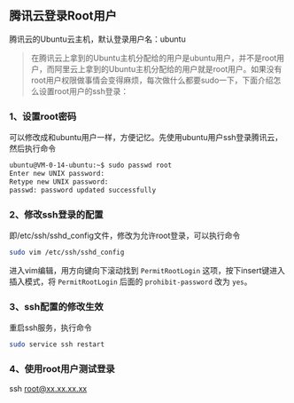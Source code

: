 ## 腾讯云登录Root用户

腾讯云的Ubuntu云主机，默认登录用户名：ubuntu

> 在腾讯云上拿到的Ubuntu主机分配给的用户是ubuntu用户，并不是root用户，而阿里云上拿到的Ubuntu主机分配给的用户就是root用户。如果没有root用户权限做事情会变得麻烦，每次做什么都要sudo一下，下面介绍怎么设置root用户的ssh登录：



### 1、设置root密码

可以修改成和ubuntu用户一样，方便记忆。先使用ubuntu用户ssh登录腾讯云，然后执行命令

```bash
ubuntu@VM-0-14-ubuntu:~$ sudo passwd root
Enter new UNIX password: 
Retype new UNIX password: 
passwd: password updated successfully
```



### 2、修改ssh登录的配置

即/etc/ssh/sshd_config文件，修改为允许root登录，可以执行命令

```bash
sudo vim /etc/ssh/sshd_config
```

进入vim编辑，用方向键向下滚动找到 `PermitRootLogin` 这项，按下insert键进入插入模式，将 `PermitRootLogin` 后面的 `prohibit-password` 改为 `yes`。



### 3、ssh配置的修改生效

重启ssh服务，执行命令

```bash
sudo service ssh restart
```



### 4、使用root用户测试登录

ssh root@xx.xx.xx.xx





























